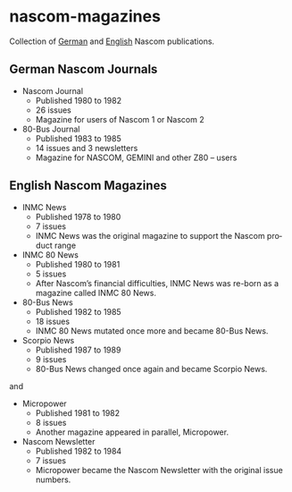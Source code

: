 # nascom-magazines

Collection of [German](https://tupel.jloh.de/nascom) and
[English](https://tupel.jloh.de/nascom/magazines/issues) Nascom publications.

## German Nascom Journals

* Nascom Journal
  * Published 1980 to 1982
  * 26 issues
  * Magazine for users of Nascom 1 or Nascom 2
* 80-Bus Journal
  * Published 1983 to 1985
  * 14 issues and 3 newsletters
  * Magazine for NASCOM, GEMINI and other Z80 – users

## English Nascom Magazines

* INMC News
  * Published 1978 to 1980
  * 7 issues
  * INMC News was the original magazine to support the Nascom pro­duct range
* INMC 80 News
  * Published 1980 to 1981
  * 5 issues
  * After Nascom’s financial difficulties, INMC News was re-born as a magazine called INMC 80 News.
* 80-Bus News
  * Published 1982 to 1985
  * 18 issues
  * INMC 80 News mutated once more and became 80-Bus News.
* Scorpio News
  * Published 1987 to 1989
  * 9 issues
  * 80-Bus News changed once again and became Scorpio News.

and

* Micropower
  * Published 1981 to 1982
  * 8 issues
  * Another magazine appeared in parallel, Micropower.
* Nascom Newsletter
  * Published 1982 to 1984
  * 7 issues
  * Micropower became the Nascom Newsletter with the original issue numbers.
